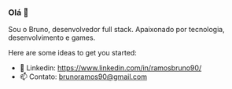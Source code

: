 ### Olá 👋

Sou o Bruno, desenvolvedor full stack. Apaixonado por tecnologia, desenvolvimento e games. 

Here are some ideas to get you started:

- 💼 Linkedin: https://www.linkedin.com/in/ramosbruno90/
- 📫 Contato: brunoramos90@gmail.com

